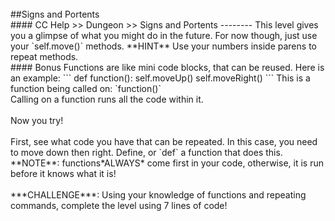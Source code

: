 

<br>
##Signs and Portents
<br>
#### CC Help >> Dungeon >> Signs and Portents
--------
This level gives you a glimpse of what you might do in the future. For
now though, just use your `self.move()` methods.
**HINT** Use your numbers inside parens to repeat methods.
<br>
#### Bonus
Functions are like mini code blocks, that can be reused. Here is
an example: 
```
def function():
  self.moveUp()
  self.moveRight()
  ```
This is a function being called on:
`function()`
<br>
Calling on a function runs all the code within it.
<br>
<br>
Now you try!
<br>
<br>
First, see what code you have that can be repeated. In this case, you need to move
down then right. Define, or `def` a function that does this.
**NOTE**: functions*ALWAYS* come first in your code, otherwise, it is
run before it knows what it is!
<br>
<br>
***CHALLENGE***: Using your knowledge of functions and repeating
commands, complete the level using 7 lines of code!
